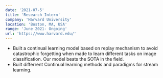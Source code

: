 ```yaml
---
date: '2021-07-5'
title: 'Research Intern'
company: 'Harvard University'
location: 'Boston, MA, USA'
range: 'June 2021- Ongoing'
url: 'https://www.harvard.edu/'
---
```


- Built a continual learning model based on replay mechanism to avoid catastrophic forgetting when made to learn different tasks on image classification. Our model beats the SOTA in the field.
- Built differrent Continual learning methods and paradigms for stream learning.

